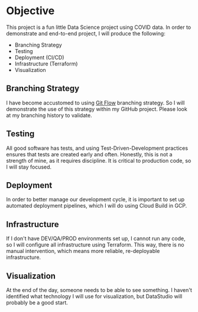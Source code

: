 # Objective

This project is a fun little Data Science project using COVID data.  In order to demonstrate and end-to-end project, I will produce the following:
* Branching Strategy
* Testing
* Deployment (CI/CD)
* Infrastructure (Terraform)
* Visualization

## Branching Strategy

I have become accustomed to using [Git Flow](https://nvie.com/posts/a-successful-git-branching-model/) branching strategy. So I will demonstrate the use of this strategy within my GitHub project.  Please look at my branching history to validate.

## Testing

All good software has tests, and using Test-Driven-Development practices ensures that tests are created early and often.  Honestly, this is not a strength of mine, as it requires discipline.  It is critical to production code, so I will stay focused.

## Deployment

In order to better manage our development cycle, it is important to set up automated deployment pipelines, which I will do using Cloud Build in GCP.

## Infrastructure

If I don't have DEV/QA/PROD environments set up, I cannot run any code, so I will configure all infrastructure using Terraform.  This way, there is no manual intervention, which means more reliable, re-deployable infrastructure.

## Visualization

At the end of the day, someone needs to be able to see something.  I haven't identified what technology I will use for visualization, but DataStudio will probably be a good start.